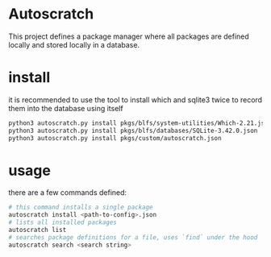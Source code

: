 # Autoscratch
This project defines a package manager where all packages are defined locally and stored locally in a database.

# install
it is recommended to use the tool to install which and sqlite3 twice to record them into the database using itself
```sh
python3 autoscratch.py install pkgs/blfs/system-utilities/Which-2.21.json
python3 autoscratch.py install pkgs/blfs/databases/SQLite-3.42.0.json
python3 autoscratch.py install pkgs/custom/autoscratch.json
```

# usage
there are a few commands defined:
```sh
# this command installs a single package
autoscratch install <path-to-config>.json
# lists all installed packages
autoscratch list
# searches package definitions for a file, uses `find` under the hood
autoscratch search <search string>
```
